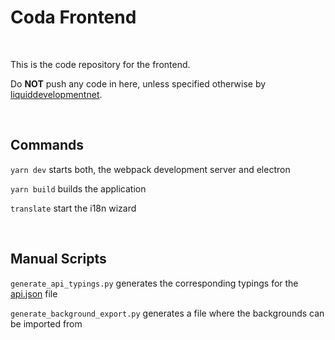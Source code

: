 # Coda Frontend

<br>

This is the code repository for the frontend.

Do **NOT** push any code in here, unless specified otherwise by [liquiddevelopmentnet](https://github.com/liquiddevelopmentnet).

<br>

## Commands

`yarn dev` starts both, the webpack development server and electron

`yarn build` builds the application

`translate` start the i18n wizard

<br>

## Manual Scripts

`generate_api_typings.py` generates the corresponding typings for the [api.json](src/data/api.json) file

`generate_background_export.py` generates a file where the backgrounds can be imported from
